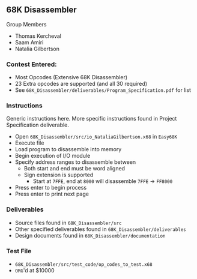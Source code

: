 ## 68K Disassembler

Group Members
  - Thomas Kercheval
  - Saam Amiri
  - Natalia Gilbertson

### Contest Entered:
  - Most Opcodes (Extensive 68K Disassembler)
  - 23 Extra opcodes are supported (and all 30 required)
  - See `68K_Disassembler/deliverables/Program_Specification.pdf` for list

### Instructions
  Generic instructions here. More specific instructions found in Project
  Specification deliverable.

  - Open `68K_Disassembler/src/io_NataliaGilbertson.x68` in `Easy68K`
  - Execute file
  - Load program to disassemble into memory
  - Begin execution of I/O module
  - Specify address ranges to disassemble between
    - Both start and end must be word aligned
    - Sign extension is supported
      - Start at `7FFE`, end at `8000` will disassemble `7FFE` -> `FF8000`
  - Press enter to begin process
  - Press enter to print next page

### Deliverables
  - Source files found in `68K_Disassembler/src`
  - Other specified deliverables found in `68K_Disassembler/deliverables`
  - Design documents found in `68K_Disassembler/documentation`

### Test File
  - `68K_Disassembler/src/test_code/op_codes_to_test.x68`
  - `ORG`'d at $10000

